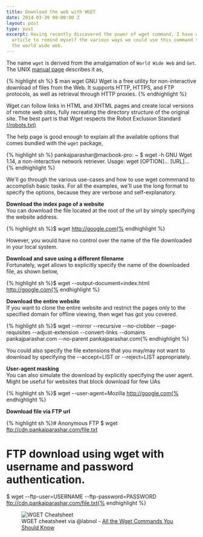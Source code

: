 ```yaml
---
title: Download the web with WGET
date: 2014-03-30 00:00:00 Z
layout: post
type: post
excerpt: Having recently discovered the power of wget command, I have written this
  article to remind myself the various ways we could use this command to download
  the world wide web.
---
```


The name `wget` is derived from the amalgamation of `World Wide Web` and `Get`. The UNIX [manual page](http://unixhelp.ed.ac.uk/CGI/man-cgi?wget) describes it as,

{% highlight sh %}
$ man wget
GNU Wget is a free utility for non-interactive download of files from
the Web. It supports HTTP, HTTPS, and FTP protocols, as well as retrieval
through HTTP proxies.
{% endhighlight %}

Wget can follow links in HTML and XHTML pages and create local versions
of remote web sites, fully recreating the directory structure of the
original site. The best part is that Wget respects the Robot Exclusion Standard [(/robots.txt)](/robots.txt)

The help page is good enough to explain all the available options that comes bundled with the `wget` package,

{% highlight sh %}
pankajparashar@macbook-pro: ~
$ wget -h
GNU Wget 1.14, a non-interactive network retriever.
Usage: wget [OPTION]... [URL]...
{% endhighlight %}

We'll go through the various use-cases and how to use wget commmand to accomplish basic tasks. For all the examples, we'll use the long format to specify the options, because they are verbose and self-explanatory.

**Download the index page of a website**  
You can download the file located at the root of the url by simply specifying the website address.

{% highlight sh %}$ wget http://google.com{% endhighlight %}

However, you would have no control over the name of the file downloaded in your local system.

**Download and save using a different filename**  
Fortunately, wget allows to explicitly specify the name of the downloaded file, as shown below,

{% highlight sh %}$ wget --output-document=index.html http://google.com{% endhighlight %}

**Download the entire website**  
If you want to clone the entire website and restrict the pages only to the specified domain for offline viewing, then wget has got you covered.

{% highlight sh %}$ wget --mirror --recursive --no-clobber --page-requisites --adjust-extension --convert-links --domains pankajparashar.com --no-parent pankajparashar.com{% endhighlight %}

You could also specify the file extensions that you may/may not want to download by specifying the --accept=LIST or --reject=LIST appropriately.

**User-agent masking**  
You can also simulate the download by explicitly specifying the user agent. Might be useful for websites that block download for few UAs

{% highlight sh %}$ wget --user-agent=Mozilla http://google.com{% endhighlight %}

**Download file via FTP url**  

{% highlight sh %}# Anonymous FTP
$ wget ftp://cdn.pankajparashar.com/file.txt

# FTP download using wget with username and password authentication.
$ wget --ftp-user=USERNAME --ftp-password=PASSWORD ftp://cdn.pankajparashar.com/file.txt{% endhighlight %}

<figure>
    <img src="https://img.labnol.org/di/wget-mirror-site.png" title="WGET Cheatsheet">
    <figcaption>WGET cheatsheet via @labnol - <a href="http://www.labnol.org/software/wget-command-examples/28750/">All the Wget Commands You Should Know</a></figcaption>
</figure>

